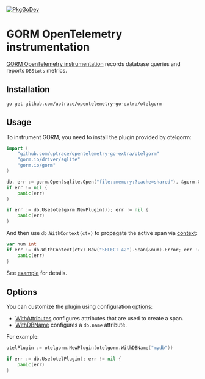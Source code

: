 [![PkgGoDev](https://pkg.go.dev/badge/github.com/uptrace/opentelemetry-go-extra/otelgorm)](https://pkg.go.dev/github.com/uptrace/opentelemetry-go-extra/otelgorm)

# GORM OpenTelemetry instrumentation

[GORM OpenTelemetry instrumentation](https://uptrace.dev/opentelemetry/instrumentations/go-gorm.html)
records database queries and reports `DBStats` metrics.

## Installation

```shell
go get github.com/uptrace/opentelemetry-go-extra/otelgorm
```

## Usage

To instrument GORM, you need to install the plugin provided by otelgorm:

```go
import (
	"github.com/uptrace/opentelemetry-go-extra/otelgorm"
	"gorm.io/driver/sqlite"
	"gorm.io/gorm"
)

db, err := gorm.Open(sqlite.Open("file::memory:?cache=shared"), &gorm.Config{})
if err != nil {
	panic(err)
}

if err := db.Use(otelgorm.NewPlugin()); err != nil {
	panic(err)
}
```

And then use `db.WithContext(ctx)` to propagate the active span via
[context](https://uptrace.dev/opentelemetry/go-tracing.html#context):

```go
var num int
if err := db.WithContext(ctx).Raw("SELECT 42").Scan(&num).Error; err != nil {
	panic(err)
}
```

See [example](/example/) for details.

## Options

You can customize the plugin using configuration
[options](https://pkg.go.dev/github.com/uptrace/opentelemetry-go-extra/otelgorm#Option):

- [WithAttributes](https://pkg.go.dev/github.com/uptrace/opentelemetry-go-extra/otelgorm#WithAttributes)
  configures attributes that are used to create a span.
- [WithDBName](https://pkg.go.dev/github.com/uptrace/opentelemetry-go-extra/otelgorm#WithDBName)
  configures a `db.name` attribute.

For example:

```go
otelPlugin := otelgorm.NewPlugin(otelgorm.WithDBName("mydb"))

if err := db.Use(otelPlugin); err != nil {
	panic(err)
}
```
